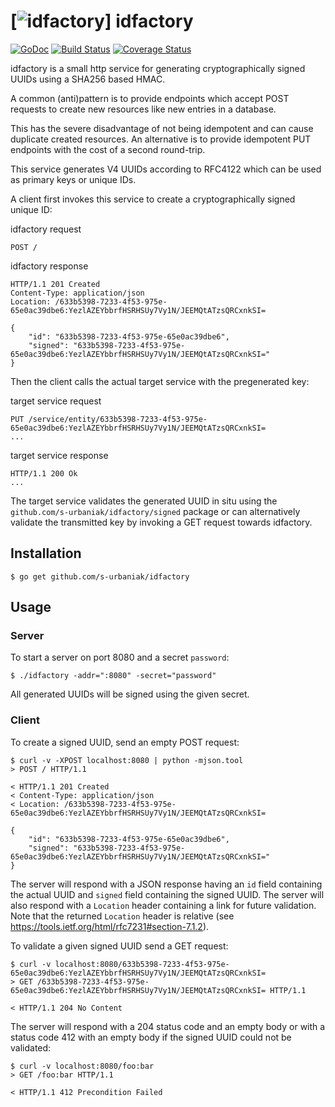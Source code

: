 # [![idfactory](http://tinygraphs.com/labs/isogrids/hexa16/idfactory?theme=bythepool&numcolors=4&size=220&fmt=svg)] idfactory

[![GoDoc](https://godoc.org/github.com/s-urbaniak/idfactory/signed?status.svg)](https://godoc.org/github.com/s-urbaniak/idfactory/signed)
[![Build Status](https://drone.io/github.com/s-urbaniak/idfactory/status.png)](https://drone.io/github.com/s-urbaniak/idfactory/latest)
[![Coverage Status](https://coveralls.io/repos/s-urbaniak/idfactory/badge.svg?branch=master)](https://coveralls.io/r/s-urbaniak/idfactory?branch=master)

idfactory is a small http service
for generating cryptographically signed UUIDs
using a SHA256 based HMAC.

A common (anti)pattern is to provide endpoints
which accept POST requests to create new resources
like new entries in a database.

This has the severe disadvantage of not being idempotent
and can cause duplicate created resources.
An alternative is to provide idempotent PUT endpoints
with the cost of a second round-trip.

This service generates V4 UUIDs according to RFC4122
which can be used as primary keys or unique IDs.

A client first invokes this service
to create a cryptographically signed unique ID:

idfactory request
```
POST /
```
idfactory response
```
HTTP/1.1 201 Created
Content-Type: application/json
Location: /633b5398-7233-4f53-975e-65e0ac39dbe6:YezlAZEYbbrfHSRHSUy7Vy1N/JEEMQtATzsQRCxnkSI=

{
    "id": "633b5398-7233-4f53-975e-65e0ac39dbe6",
    "signed": "633b5398-7233-4f53-975e-65e0ac39dbe6:YezlAZEYbbrfHSRHSUy7Vy1N/JEEMQtATzsQRCxnkSI="
}

```

Then the client calls the actual target service
with the pregenerated key:

target service request
```
PUT /service/entity/633b5398-7233-4f53-975e-65e0ac39dbe6:YezlAZEYbbrfHSRHSUy7Vy1N/JEEMQtATzsQRCxnkSI=
...
```
target service response
```
HTTP/1.1 200 Ok
...
```

The target service validates the generated UUID in situ
using the `github.com/s-urbaniak/idfactory/signed` package
or can alternatively validate the transmitted key
by invoking a GET request towards idfactory.

## Installation

```
$ go get github.com/s-urbaniak/idfactory
```

## Usage

### Server

To start a server on port 8080 and a secret `password`:

```
$ ./idfactory -addr=":8080" -secret="password"
```

All generated UUIDs will be signed using the given secret.

### Client

To create a signed UUID, send an empty POST request:

```
$ curl -v -XPOST localhost:8080 | python -mjson.tool
> POST / HTTP/1.1

< HTTP/1.1 201 Created
< Content-Type: application/json
< Location: /633b5398-7233-4f53-975e-65e0ac39dbe6:YezlAZEYbbrfHSRHSUy7Vy1N/JEEMQtATzsQRCxnkSI=

{
    "id": "633b5398-7233-4f53-975e-65e0ac39dbe6",
    "signed": "633b5398-7233-4f53-975e-65e0ac39dbe6:YezlAZEYbbrfHSRHSUy7Vy1N/JEEMQtATzsQRCxnkSI="
}
```

The server will respond with a JSON response having an `id` field
containing the actual UUID and `signed` field containing the signed UUID.
The server will also respond with a `Location` header
containing a link for future validation.
Note that the returned `Location` header is relative
(see https://tools.ietf.org/html/rfc7231#section-7.1.2).

To validate a given signed UUID send a GET request:

```
$ curl -v localhost:8080/633b5398-7233-4f53-975e-65e0ac39dbe6:YezlAZEYbbrfHSRHSUy7Vy1N/JEEMQtATzsQRCxnkSI=
> GET /633b5398-7233-4f53-975e-65e0ac39dbe6:YezlAZEYbbrfHSRHSUy7Vy1N/JEEMQtATzsQRCxnkSI= HTTP/1.1

< HTTP/1.1 204 No Content
```

The server will respond with a 204 status code and an empty body
or with a status code 412 with an empty body
if the signed UUID could not be validated:

```
$ curl -v localhost:8080/foo:bar
> GET /foo:bar HTTP/1.1

< HTTP/1.1 412 Precondition Failed
```
